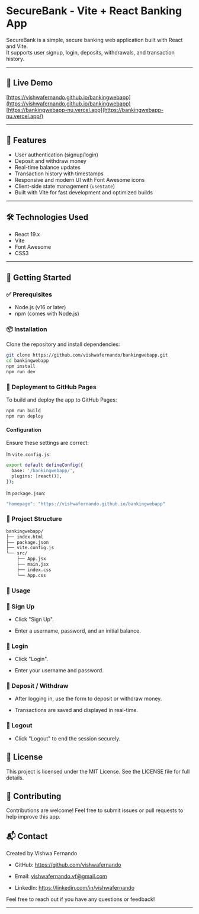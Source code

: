 # SecureBank - Vite + React Banking App

SecureBank is a simple, secure banking web application built with React and Vite.  
It supports user signup, login, deposits, withdrawals, and transaction history.

---

## 🚀 Live Demo

[https://vishwafernando.github.io/bankingwebapp](https://vishwafernando.github.io/bankingwebapp)
[https://bankingwebapp-nu.vercel.app](https://bankingwebapp-nu.vercel.app/)

---

## 🔐 Features

- User authentication (signup/login)
- Deposit and withdraw money
- Real-time balance updates
- Transaction history with timestamps
- Responsive and modern UI with Font Awesome icons
- Client-side state management (`useState`)
- Built with Vite for fast development and optimized builds

---

## 🛠 Technologies Used

- React 19.x
- Vite
- Font Awesome
- CSS3

---

## 🧰 Getting Started

### ✅ Prerequisites

- Node.js (v16 or later)
- npm (comes with Node.js)

### 📦 Installation

Clone the repository and install dependencies:

```bash
git clone https://github.com/vishwafernando/bankingwebapp.git
cd bankingwebapp
npm install
npm run dev
```

### 🚀 Deployment to GitHub Pages

To build and deploy the app to GitHub Pages:

```bash
npm run build
npm run deploy
```

#### Configuration

Ensure these settings are correct:

In `vite.config.js`:

```bash
export default defineConfig({
  base: '/bankingwebapp/',
  plugins: [react()],
});
```

In `package.json`:

```bash
"homepage": "https://vishwafernando.github.io/bankingwebapp"
```

### 📁 Project Structure


```bash
bankingwebapp/
├── index.html
├── package.json
├── vite.config.js
└── src/
    ├── App.jsx
    ├── main.jsx
    ├── index.css
    └── App.css
```

### 📌 Usage


### 🔹 Sign Up

- Click "Sign Up".

- Enter a username, password, and an initial balance.

### 🔹 Login
- Click "Login".

- Enter your username and password.

### 🔹 Deposit / Withdraw
- After logging in, use the form to deposit or withdraw money.

- Transactions are saved and displayed in real-time.

### 🔹 Logout
- Click "Logout" to end the session securely.

## 📄 License
This project is licensed under the MIT License.
See the LICENSE file for full details.

## 🤝 Contributing
Contributions are welcome!
Feel free to submit issues or pull requests to help improve this app.

## 📬 Contact
Created by Vishwa Fernando

- GitHub: https://github.com/vishwafernando

- Email: vishwafernando.vf@gmail.com

- LinkedIn: https://linkedin.com/in/vishwafernando

Feel free to reach out if you have any questions or feedback!


---
